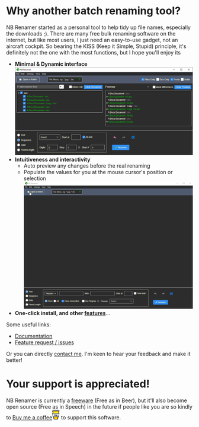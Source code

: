 # Why another batch renaming tool?
NB Renamer started as a personal tool to help tidy up file names, especially the downloads ;). There are many free bulk renaming software on the internet, but like most users, I just need an easy-to-use gadget, not an aircraft cockpit. So bearing the KISS (Keep it Simple, Stupid) principle, it's definitely not the one with the most functions, but I hope you'll enjoy its

- **Minimal & Dynamic interface**
![Seq](public/help/seq.png)
- **Intuitiveness and interactivity**
  - Auto preview any changes before the real renaming
  - Populate the values for you at the mouse cursor's position or selection
![Basics](public/help/basics.gif)
- **One-click install, and other [features](public/help/releases.md)**...

Some useful links:
- [Documentation](public/help/tips.md)
- [Feature request / issues](https://github.com/hermit99/nbrenamer/issues)

Or you can directly [contact me](mailto:nbrenamer@gmail.com). I'm keen to hear your feedback and make it better!

# Your support is appreciated!
NB Renamer is currently a [freeware](https://en.wikipedia.org/wiki/Freeware) (Free as in Beer), but it'll also become open source (Free as in Speech) in the future if people like you are so kindly to [Buy me a coffee](https://www.buymeacoffee.com/bl5s3cxyr)<a href="https://www.buymeacoffee.com/bl5s3cxyr"><img src="./public/icon/buymeacoffee.png"></a> to support this software.